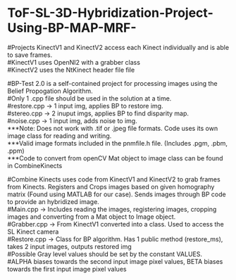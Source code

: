 # ToF-SL-3D-Hybridization-Project-Using-BP-MAP-MRF-

#Projects KinectV1 and KinectV2 access each Kinect individually and is able to save frames. \
  #KinectV1 uses OpenNI2 with a grabber class \
  #KinectV2 uses the NtKinect header file file 

#BP-Test 2.0 is a self-contained project for processing images using the Belief Propogation Algorithm. \
  #Only 1 .cpp file should be used in the solution at a time. \
  #restore.cpp -> 1 input img, applies BP to restore img. \
  #stereo.cpp -> 2 inuput imgs, applies BP to find disparity map. \
  #noise.cpp -> 1 input img, adds noise to img. \
***Note: Does not work with .tif or .jpeg file formats. Code uses its own image class for reading and writing. \
***Valid image formats included in the pnmfile.h file. (Includes .pgm, .pbm, .ppm) \
***Code to convert from openCV Mat object to image class can be found in CombineKinects 

#Combine Kinects uses code from KinectV1 and KinectV2 to grab frames from Kinects. Registers and Crops images based on given  homography matrix (Found using MATLAB for our case). Sends images through BP code to provide an hybridized image. \
  #Main.cpp -> Includes reading the images, registering images, cropping images and converting from a Mat object to Image object. \
  #Grabber.cpp -> From KinectV1 converted into a class. Used to access the SL Kinect camera \
  #Restore.cpp -> Class for BP algorithm. Has 1 public method (restore_ms), takes 2 input images, outputs restored img \
    #Possible Gray level values should be set by the constant VALUES.  \
    #ALPHA biases towards the second input image pixel values, BETA biases towards the first input image pixel values 
